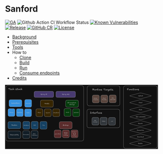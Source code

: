 # Sanford

[![GA](https://img.shields.io/badge/Release-Alpha-darkred)](https://img.shields.io/badge/Release-Alpha-darkred) ![Github Action CI Workflow Status](https://github.com/cf-toolsuite/sanford/actions/workflows/ci.yml/badge.svg) [![Known Vulnerabilities](https://snyk.io/test/github/cf-toolsuite/sanford/badge.svg?style=plastic)](https://snyk.io/test/github/cf-toolsuite/sanford) [![Release](https://jitpack.io/v/cf-toolsuite/sanford.svg)](https://jitpack.io/#cf-toolsuite/sanford/master-SNAPSHOT) [![GitHub CR](https://img.shields.io/badge/GitHub%20CR-cf%2ctoolsuite/sanford-darkblue)](https://github.com/orgs/cf-toolsuite/packages/container/package/sanford) [![License](https://img.shields.io/badge/License-AGPL%20v3-blue.svg)](https://opensource.org/license/agpl-v3)

* [Background](docs/BACKGROUND.md)
* [Prerequisites](docs/PREREQUISITES.md)
* [Tools](docs/TOOLS.md)
* How to
  * [Clone](docs/CLONING.md)
  * [Build](docs/BUILD.md)
  * [Run](docs/RUN.md)
  * [Consume endpoints](docs/ENDPOINTS.md)
* [Credits](docs/CREDITS.md)

![Tech stack, runtime targets, interfaces, and functions](docs/sanford-tech-targets-interfaces-and-functions.png)
